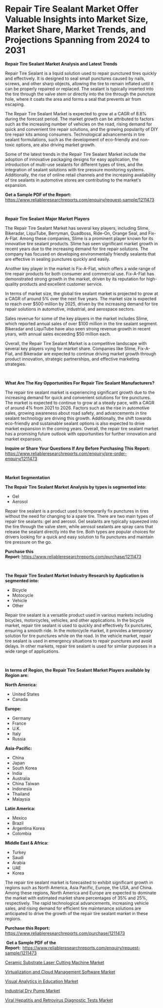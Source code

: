 <p><h1>Repair Tire Sealant Market Offer Valuable Insights into Market Size, Market Share, Market Trends, and Projections Spanning from 2024 to 2031</h1></p><p><strong>Repair Tire Sealant Market Analysis and Latest Trends</strong></p>
<p><p>Repair Tire Sealant is a liquid solution used to repair punctured tires quickly and effectively. It is designed to seal small punctures caused by nails, screws, and other sharp objects, allowing the tire to remain inflated until it can be properly repaired or replaced. The sealant is typically inserted into the tire through the valve stem or directly into the tire through the puncture hole, where it coats the area and forms a seal that prevents air from escaping.</p><p>The Repair Tire Sealant Market is expected to grow at a CAGR of 8.8% during the forecast period. The market growth can be attributed to factors such as the increasing number of vehicles on the road, rising demand for quick and convenient tire repair solutions, and the growing popularity of DIY tire repair kits among consumers. Technological advancements in tire sealant formulations, such as the development of eco-friendly and non-toxic options, are also driving market growth.</p><p>Some of the latest trends in the Repair Tire Sealant Market include the adoption of innovative packaging designs for easy application, the introduction of multi-use sealants for different types of tires, and the integration of sealant solutions with tire pressure monitoring systems. Additionally, the rise of online retail channels and the increasing availability of tire sealants in automotive stores are contributing to the market's expansion.</p></p>
<p><strong>Get a Sample PDF of the Report:&nbsp;</strong> <a href="https://www.reliableresearchreports.com/enquiry/request-sample/1211473">https://www.reliableresearchreports.com/enquiry/request-sample/1211473</a></p>
<p>&nbsp;</p>
<p><strong>Repair Tire Sealant Major Market Players</strong></p>
<p><p>The Repair Tire Sealant Market has several key players, including Slime, Bikeradar, LiquiTube, Berryman, Quadboss, Ride-On, Orange Seal, and Fix-A-Flat. Among these companies, Slime is a prominent player known for its innovative tire sealant products. Slime has seen significant market growth in recent years due to the increasing demand for tire repair solutions. The company has focused on developing environmentally friendly sealants that are effective in sealing punctures quickly and easily.</p><p>Another key player in the market is Fix-A-Flat, which offers a wide range of tire repair products for both consumer and commercial use. Fix-A-Flat has demonstrated strong growth in the market, driven by its reputation for high-quality products and excellent customer service.</p><p>In terms of market size, the global tire sealant market is projected to grow at a CAGR of around 5% over the next five years. The market size is expected to reach over $500 million by 2025, driven by the increasing demand for tire repair solutions in automotive, industrial, and aerospace sectors.</p><p>Sales revenue for some of the key players in the market includes Slime, which reported annual sales of over $100 million in the tire sealant segment. Bikeradar and LiquiTube have also seen strong revenue growth in recent years, with annual sales exceeding $50 million each.</p><p>Overall, the Repair Tire Sealant Market is a competitive landscape with several key players vying for market share. Companies like Slime, Fix-A-Flat, and Bikeradar are expected to continue driving market growth through product innovation, strategic partnerships, and effective marketing strategies.</p></p>
<p>&nbsp;</p>
<p><strong>What Are The Key Opportunities For Repair Tire Sealant Manufacturers?</strong></p>
<p><p>The repair tire sealant market is experiencing significant growth due to the increasing demand for quick and convenient solutions for tire punctures. The market is expected to continue to grow at a steady pace, with a CAGR of around 4% from 2021 to 2026. Factors such as the rise in automotive sales, growing awareness about road safety, and advancements in tire sealant technology are driving this growth. Additionally, the shift towards eco-friendly and sustainable sealant options is also expected to drive market expansion in the coming years. Overall, the repair tire sealant market has a promising future outlook with opportunities for further innovation and market expansion.</p></p>
<p><strong>Inquire or Share Your Questions If Any Before Purchasing This Report:</strong> <a href="https://www.reliableresearchreports.com/enquiry/pre-order-enquiry/1211473">https://www.reliableresearchreports.com/enquiry/pre-order-enquiry/1211473</a></p>
<p>&nbsp;</p>
<p><strong>Market Segmentation</strong></p>
<p><strong>The Repair Tire Sealant Market Analysis by types is segmented into:</strong></p>
<p><ul><li>Gel</li><li>Aerosol</li></ul></p>
<p><p>Repair tire sealant is a product used to temporarily fix punctures in tires without the need for changing to a spare tire. There are two main types of repair tire sealants: gel and aerosol. Gel sealants are typically squeezed into the tire through the valve stem, while aerosol sealants are spray cans that release the sealant directly into the tire. Both types are popular choices for drivers looking for a quick and easy solution to fix punctures and maintain tire pressure on the go.</p></p>
<p><strong>Purchase this Report:&nbsp;</strong><a href="https://www.reliableresearchreports.com/purchase/1211473">https://www.reliableresearchreports.com/purchase/1211473</a></p>
<p>&nbsp;</p>
<p><strong>The Repair Tire Sealant Market Industry Research by Application is segmented into:</strong></p>
<p><ul><li>Bicycle</li><li>Motocycle</li><li>Vehicle</li><li>Other</li></ul></p>
<p><p>Repair tire sealant is a versatile product used in various markets including bicycles, motorcycles, vehicles, and other applications. In the bicycle market, repair tire sealant is used to quickly and effectively fix punctures, ensuring a smooth ride. In the motorcycle market, it provides a temporary solution for tire punctures while on the road. In the vehicle market, repair tire sealant is used in emergency situations to repair punctures and avoid delays. In other markets, repair tire sealant is used for similar purposes in a wide range of applications.</p></p>
<p>&nbsp;</p>
<p><strong>In terms of Region, the Repair Tire Sealant Market Players available by Region are:</strong></p>
<p>
    <p> <strong> North America: </strong>
        <ul>
            <li>United States</li>
            <li>Canada</li>
        </ul>
        </p> 
    <p> <strong> Europe: </strong>
        <ul>
            <li>Germany</li>
            <li>France</li>
            <li>U.K.</li>
            <li>Italy</li>
            <li>Russia</li>
        </ul>
        </p> 
    <p> <strong> Asia-Pacific: </strong>
        <ul>
            <li>China</li>
            <li>Japan</li>
            <li>South Korea</li>
            <li>India</li>
            <li>Australia</li>
            <li>China Taiwan</li>
            <li>Indonesia</li>
            <li>Thailand</li>
            <li>Malaysia</li>
        </ul>
        </p> 
    <p> <strong> Latin America: </strong>
        <ul>
            <li>Mexico</li>
            <li>Brazil</li>
            <li>Argentina Korea</li>
            <li>Colombia</li>
        </ul>
        </p> 
    <p> <strong> Middle East & Africa: </strong>
        <ul>
            <li>Turkey</li>
            <li>Saudi</li>
            <li>Arabia</li>
            <li>UAE</li>
            <li>Korea</li>
        </ul>
    </p>
    </p>
<p><p>The repair tire sealant market is forecasted to exhibit significant growth in regions such as North America, Asia Pacific, Europe, the USA, and China. Among these regions, North America and Europe are expected to dominate the market with estimated market share percentages of 35% and 25%, respectively. The rapid technological advancements, increasing vehicle sales, and rising demand for efficient tire maintenance solutions are anticipated to drive the growth of the repair tire sealant market in these regions.</p></p>
<p><strong>Purchase this Report: </strong><a href="https://www.reliableresearchreports.com/purchase/1211473">https://www.reliableresearchreports.com/purchase/1211473</a></p>
<p>&nbsp;<strong>Get a Sample PDF of the Report:&nbsp;&nbsp;</strong><a href="https://www.reliableresearchreports.com/enquiry/request-sample/1211473">https://www.reliableresearchreports.com/enquiry/request-sample/1211473</a></p>
<p><strong></strong></p>
<p><p><a href="https://issuu.com/reportprime-2/docs/ceramic-substrate-laser-cutting-machine-market-siz">Ceramic Substrate Laser Cutting Machine Market</a></p><p><a href="https://medium.com/@kobehyatt744/virtualization-and-cloud-management-software-market-outlook-industry-overview-and-forecast-2024-fbe475256f5c">Virtualization and Cloud Management Software Market</a></p><p><a href="https://medium.com/@kobehyatt744/visual-analytics-in-education-market-analysis-its-cagr-market-segmentation-and-global-industry-41a2e06ff587">Visual Analytics in Education Market</a></p><p><a href="https://issuu.com/reportprime-2/docs/industrial-dry-pump-market-size-2030.pptx">Industrial Dry Pump Market</a></p><p><a href="https://medium.com/@kobehyatt744/viral-hepatitis-and-retrovirus-diagnostic-tests-market-size-and-market-trends-complete-industry-458dea39d94e">Viral Hepatitis and Retrovirus Diagnostic Tests Market</a></p></p>